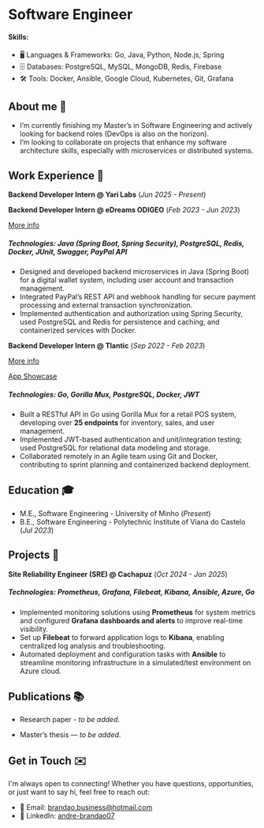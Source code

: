 # Software Engineer

#### Skills:  
- 🖥️ Languages & Frameworks: Go, Java, Python, Node.js, Spring  
- 🗄️ Databases: PostgreSQL, MySQL, MongoDB, Redis, Firebase
- 🛠️ Tools: Docker, Ansible, Google Cloud, Kubernetes, Git, Grafana

## About me 🌱  
- I’m currently finishing my Master’s in Software Engineering and actively looking for backend roles (DevOps is also on the horizon).  
- I’m looking to collaborate on projects that enhance my software architecture skills, especially with microservices or distributed systems.  

## Work Experience 💼

**Backend Developer Intern @ Yari Labs** (_Jun 2025 - Present_)  

**Backend Developer Intern @ eDreams ODIGEO** (_Feb 2023 - Jun 2023_)  

[More info](https://github.com/brandao07/portfolio/blob/main/assets/dws.pdf)

##### **Technologies:** Java (Spring Boot, Spring Security), PostgreSQL, Redis, Docker, JUnit, Swagger, PayPal API  

- Designed and developed backend microservices in Java (Spring Boot) for a digital wallet system, including user account and transaction management.  
- Integrated PayPal’s REST API and webhook handling for secure payment processing and external transaction synchronization.  
- Implemented authentication and authorization using Spring Security, used PostgreSQL and Redis for persistence and caching, and containerized services with Docker.  

**Backend Developer Intern @ Tlantic** (_Sep 2022 - Feb 2023_)

[More info](https://github.com/brandao07/portfolio/blob/main/assets/pos.pdf)

[App Showcase](https://www.youtube.com/watch?v=xsCyOhg4SyU)

##### **Technologies:** Go, Gorilla Mux, PostgreSQL, Docker, JWT  

- Built a RESTful API in Go using Gorilla Mux for a retail POS system, developing over **25 endpoints** for inventory, sales, and user management.  
- Implemented JWT-based authentication and unit/integration testing; used PostgreSQL for relational data modeling and storage.  
- Collaborated remotely in an Agile team using Git and Docker, contributing to sprint planning and containerized backend deployment.  

## Education 🎓  
- M.E., Software Engineering - University of Minho (_Present_)  
- B.E., Software Engineering - Polytechnic Institute of Viana do Castelo (_Jul 2023_)  

## Projects 🚀  

**Site Reliability Engineer (SRE) @ Cachapuz** (_Oct 2024 - Jan 2025_)  

##### **Technologies:** Prometheus, Grafana, Filebeat, Kibana, Ansible, Azure, Go  

- Implemented monitoring solutions using **Prometheus** for system metrics and configured **Grafana dashboards and alerts** to improve real-time visibility.  
- Set up **Filebeat** to forward application logs to **Kibana**, enabling centralized log analysis and troubleshooting.  
- Automated deployment and configuration tasks with **Ansible** to streamline monitoring infrastructure in a simulated/test environment on Azure cloud.  

## Publications 📚  
<!-----
- **On the Performance of Lua** — Research paper *to be published*.  
  _Abstract excerpt:_  
  *Lua is a widely used scripting language in industrial, gaming, and networking applications. Our study analyzes major Lua compilers and benchmarks their performance, showing LuaJIT as the top performer, with energy consumption and execution time close to C.*  
  ----->

- Research paper - *to be added*.

- Master’s thesis — *to be added*.  

## Get in Touch ✉️  

I'm always open to connecting! Whether you have questions, opportunities, or just want to say hi, feel free to reach out:  

- 📧 Email: [brandao.business@hotmail.com](mailto:brandao.business@hotmail.com)  
- 🔗 LinkedIn: [andre-brandao07](https://www.linkedin.com/in/andre-brandao07/)  
